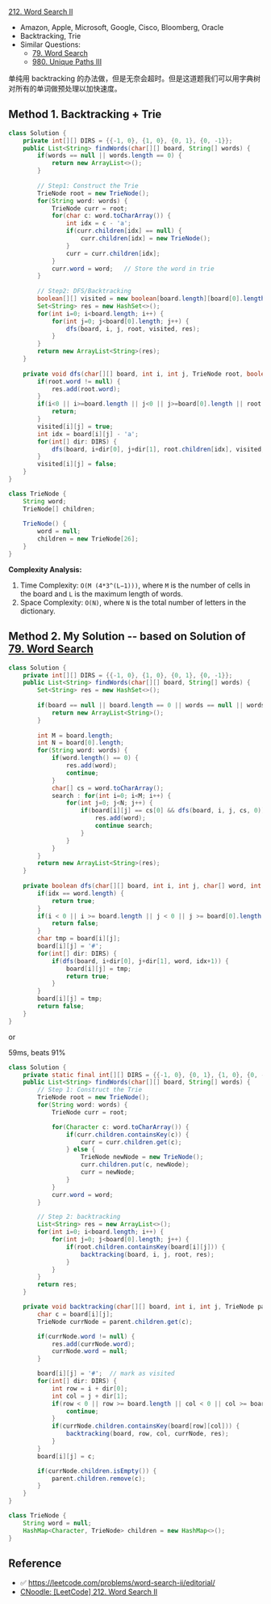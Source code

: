 [212. Word Search II](https://leetcode.com/problems/word-search-ii/)

* Amazon, Apple, Microsoft, Google, Cisco, Bloomberg, Oracle
* Backtracking, Trie
* Similar Questions:
    * [79. Word Search](https://leetcode.com/problems/word-search/)
    * [980. Unique Paths III](https://leetcode.com/problems/unique-paths-iii/)

单纯用 backtracking 的办法做，但是无奈会超时。但是这道题我们可以用字典树对所有的单词做预处理以加快速度。


## Method 1. Backtracking + Trie
```java
class Solution {
    private int[][] DIRS = {{-1, 0}, {1, 0}, {0, 1}, {0, -1}};
    public List<String> findWords(char[][] board, String[] words) {
        if(words == null || words.length == 0) {
            return new ArrayList<>();
        }
        
        // Step1: Construct the Trie
        TrieNode root = new TrieNode();
        for(String word: words) {
            TrieNode curr = root;
            for(char c: word.toCharArray()) {
                int idx = c - 'a';
                if(curr.children[idx] == null) {
                    curr.children[idx] = new TrieNode();
                }
                curr = curr.children[idx];
            }
            curr.word = word;   // Store the word in trie
        }
        
        // Step2: DFS/Backtracking
        boolean[][] visited = new boolean[board.length][board[0].length];
        Set<String> res = new HashSet<>();
        for(int i=0; i<board.length; i++) {
            for(int j=0; j<board[0].length; j++) {
                dfs(board, i, j, root, visited, res);
            }
        }
        return new ArrayList<String>(res);
    }
    
    private void dfs(char[][] board, int i, int j, TrieNode root, boolean[][] visited, Set<String> res) {
        if(root.word != null) {
            res.add(root.word);
        }
        if(i<0 || i>=board.length || j<0 || j>=board[0].length || root.children[board[i][j]-'a']==null || visited[i][j]) {
            return;
        }
        visited[i][j] = true;
        int idx = board[i][j] - 'a';
        for(int[] dir: DIRS) {
            dfs(board, i+dir[0], j+dir[1], root.children[idx], visited, res);
        }
        visited[i][j] = false;
    }
}

class TrieNode {
    String word;
    TrieNode[] children;
    
    TrieNode() {
        word = null;
        children = new TrieNode[26];
    }
}
```
**Complexity Analysis:**
1. Time Complexity: `O(M (4*3^(L−1)))`, where `M` is the number of cells in the board and `L` is the maximum length of words.
2. Space Complexity: `O(N)`, where `N` is the total number of letters in the dictionary.


## Method 2. My Solution -- based on Solution of [79. Word Search](https://leetcode.com/problems/word-search/)
```java
class Solution {
    private int[][] DIRS = {{-1, 0}, {1, 0}, {0, 1}, {0, -1}};
    public List<String> findWords(char[][] board, String[] words) {
        Set<String> res = new HashSet<>();
        
        if(board == null || board.length == 0 || words == null || words.length == 0) {
            return new ArrayList<String>();
        }
        
        int M = board.length;
        int N = board[0].length;
        for(String word: words) {
            if(word.length() == 0) {
                res.add(word);
                continue;
            }
            char[] cs = word.toCharArray();
            search : for(int i=0; i<M; i++) {
                for(int j=0; j<N; j++) {
                    if(board[i][j] == cs[0] && dfs(board, i, j, cs, 0)) {
                        res.add(word);
                        continue search;
                    }
                }
            }
        }
        return new ArrayList<String>(res);
    }
    
    private boolean dfs(char[][] board, int i, int j, char[] word, int idx) {
        if(idx == word.length) {
            return true;
        }
        if(i < 0 || i >= board.length || j < 0 || j >= board[0].length || board[i][j] != word[idx]) {
            return false;
        }
        char tmp = board[i][j];
        board[i][j] = '#';
        for(int[] dir: DIRS) {
            if(dfs(board, i+dir[0], j+dir[1], word, idx+1)) {
                board[i][j] = tmp;
                return true;
            }
        }
        board[i][j] = tmp;
        return false;
    }
}
```

or

59ms, beats 91%
```java
class Solution {
    private static final int[][] DIRS = {{-1, 0}, {0, 1}, {1, 0}, {0, -1}};
    public List<String> findWords(char[][] board, String[] words) {
        // Step 1: Construct the Trie
        TrieNode root = new TrieNode();
        for(String word: words) {
            TrieNode curr = root;

            for(Character c: word.toCharArray()) {
                if(curr.children.containsKey(c)) {
                    curr = curr.children.get(c);
                } else {
                    TrieNode newNode = new TrieNode();
                    curr.children.put(c, newNode);
                    curr = newNode;
                }
            }
            curr.word = word;
        }

        // Step 2: backtracking
        List<String> res = new ArrayList<>();
        for(int i=0; i<board.length; i++) {
            for(int j=0; j<board[0].length; j++) {
                if(root.children.containsKey(board[i][j])) {
                    backtracking(board, i, j, root, res);
                }
            }
        }
        return res;
    }

    private void backtracking(char[][] board, int i, int j, TrieNode parent, List<String> res) {
        char c = board[i][j];
        TrieNode currNode = parent.children.get(c);

        if(currNode.word != null) {
            res.add(currNode.word);
            currNode.word = null;
        }

        board[i][j] = '#';  // mark as visited
        for(int[] dir: DIRS) {
            int row = i + dir[0];
            int col = j + dir[1];
            if(row < 0 || row >= board.length || col < 0 || col >= board[0].length) {
                continue;
            }
            if(currNode.children.containsKey(board[row][col])) {
                backtracking(board, row, col, currNode, res);
            }
        }
        board[i][j] = c;

        if(currNode.children.isEmpty()) {
            parent.children.remove(c);
        }
    }
}

class TrieNode {
    String word = null;
    HashMap<Character, TrieNode> children = new HashMap<>();
}
```


## Reference
* ✅ https://leetcode.com/problems/word-search-ii/editorial/
* [CNoodle: [LeetCode] 212. Word Search II](https://leetcode.com/problems/word-search-ii/editorial/)